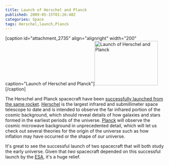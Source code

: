 ```yaml
---
title: Launch of Herschel and Planck
published: 2009-05-15T01:26:48Z
categories: Space
tags: Herschel,launch,Planck
---
```


[caption id="attachment_2735" align="alignright" width="200" caption="Launch of Herschel and Planck"]<a href="http://www.esa.int/SPECIALS/Planck/SEMK2AZVNUF_1.html"><img src="http://blog.chungyc.org/wp-content/uploads/2009/05/2009-05-14_151301_l-200x141.jpg" alt="Launch of Herschel and Planck" title="Launch of Herschel and Planck" width="200" height="141" class="size-medium wp-image-2735" /></a>[/caption]

The Herschel and Planck spacecraft have been <a href="http://www.universetoday.com/2009/05/14/herschel-and-planck-launch-succesfully/">successfully launched from the same rocket</a>.  <a href="http://herschel.esac.esa.int/">Herschel</a> is the largest infrared and submillimeter space telescope to date and is intended to observe the far infrared portion of the cosmic background, which should reveal details of how galaxies and stars formed in the earliest periods of the universe.  <a href="http://www.esa.int/Planck">Planck</a> will observe the cosmic microwave background in unprecedented detail, which will let us check out several theories for the origin of the universe such as how inflation may have occurred or the shape of our universe.

It's great to see the successful launch of two spacecraft that will both study the early universe.  Given that <em>two</em> spacecraft depended on this successful launch by the <a href="http://www.esa.int/">ESA</a>, it's a huge relief.


